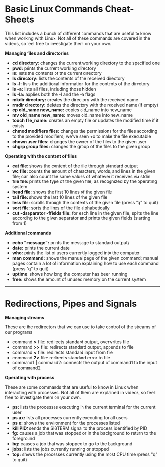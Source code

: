 # Basic Linux Commands Cheat-Sheets

This list includes a bunch of different commands that are useful to know when working with Linux. Not all of these commands are covered in the videos, so feel free to investigate them on your own.

__Managing files and directories__
- __cd directory__: changes the current working directory to the specified one
- __pwd:__ prints the current working directory
- __ls:__ lists the contents of the current directory
- __ls directory:__ lists the contents of the received directory  
- __ls -l:__ lists the additional information for the contents of the directory  
- __ls -a:__ lists all files, including those hidden  
- __ls -la:__ applies both the -l and the -a flags  
- __mkdir directory:__ creates the directory with the received name
- __rmdir directory:__ deletes the directory with the received name (if empty)
- __cp old_name new_name:__ copies old_name into new_name
- __mv old_name new_name:__ moves old_name into new_name
- __touch file_name:__ creates an empty file or updates the modified time if it exists
- __chmod modifiers files:__ changes the permissions for the files according to the provided modifiers; we've seen +x to make the file executable
- __chown user files:__ changes the owner of the files to the given user
- __chgrp group files:__ changes the group of the files to the given group

__Operating with the content of files__
- __cat file:__ shows the content of the file through standard output
- __wc file:__ counts the amount of characters, words, and lines in the given file; can also count the same values of whatever it receives via stdin
- __file file:__ prints the type of the given file, as recognized by the operating system
- __head file:__ shows the first 10 lines of the given file
- __tail file:__ shows the last 10 lines of the given file
- __less file:__ scrolls through the contents of the given file (press "q" to quit)
- __sort file:__ sorts the lines of the file alphabetically
- __cut -dseparator -ffields file:__ for each line in the given file, splits the line according to the given separator and prints the given fields (starting from 1)

__Additional commands__
- __echo "message":__ prints the message to standard output\
- __date:__ prints the current date
- __who:__ prints the list of users currently logged into the computer
- __man command:__ shows the manual page of the given command; manual pages contain a lot of information explaining how to use each command (press "q" to quit)
- __uptime:__ shows how long the computer has been running
- __free:__ shows the amount of unused memory on the current system

***

# Redirections, Pipes and Signals

__Managing streams__

These are the redirectors that we can use to take control of the streams of our programs
- command __>__ file: redirects standard output, overwrites file
- command __>>__ file: redirects standard output, appends to file
- command __<__ file: redirects standard input from file
- command __2>__ file: redirects standard error to file
- command1 __|__ command2: connects the output of command1 to the input of command2

__Operating with process__

These are some commands that are useful to know in Linux when interacting with processes. Not all of them are explained in videos, so feel free to investigate them on your own.
- __ps:__ lists the processes executing in the current terminal for the current user
- __ps ax:__ lists all processes currently executing for all users  
- __ps e:__ shows the environment for the processes listed  
- __kill PID:__ sends the SIGTERM signal to the process identified by PID
- __fg:__ causes a job that was stopped or in the background to return to the foreground
- __bg:__ causes a job that was stopped to go to the background
- __jobs:__ lists the jobs currently running or stopped
- __top:__ shows the processes currently using the most CPU time (press "q" to quit)  